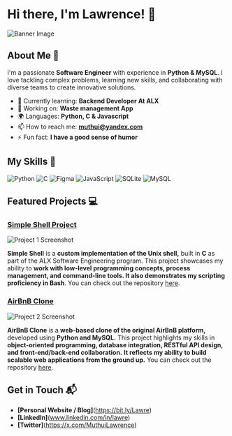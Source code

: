# Hi there, I'm Lawrence! 👋

![Banner Image](your_banner_image_url_here)

## About Me 🚀

I'm a passionate **Software Engineer** with experience in **Python & MySQL**. I love tackling complex problems, learning new skills, and collaborating with diverse teams to create innovative solutions.

- 🌱 Currently learning: **Backend Developer At ALX**
- 🔭 Working on: **Waste management App**
- 🌍 Languages: **Python, C & Javascript**
- 📫 How to reach me: **muthui@yandex.com**
- ⚡ Fun fact: **I have a good sense of humor**

## My Skills 🧠

![Python](https://img.shields.io/badge/Python-FFD43B?style=for-the-badge&logo=python&logoColor=blue)
![C](https://img.shields.io/badge/C-00599C?style=for-the-badge&logo=c&logoColor=white)
![Figma](https://img.shields.io/badge/Figma-F24E1E?style=for-the-badge&logo=figma&logoColor=white)
![JavaScript](https://img.shields.io/badge/-JavaScript-F7DF1E?style=flat-square&logo=javascript&logoColor=black)
![SQLite](https://img.shields.io/badge/Sqlite-003B57?style=for-the-badge&logo=sqlite&logoColor=white)
![MySQL](https://img.shields.io/badge/MySQL-005C84?style=for-the-badge&logo=mysql&logoColor=white)



## Featured Projects 💻

### [Simple Shell Project](https://github.com/Levyslater/simple_shell)

![Project 1 Screenshot](https://drive.google.com/uc?export=view&id=19iZLVirSJ8SrNjlqED0nTHVWeEtPxPkQ)

**Simple Shell** is a **custom implementation of the Unix shell,** built in **C** as part of the ALX Software Engineering program. This project showcases my ability to **work with low-level programming concepts, process management, and command-line tools. It also demonstrates my scripting proficiency in Bash**. You can check out the repository [here](https://github.com/Levyslater/simple_shell).

### [AirBnB Clone](https://github.com/Levyslater/AirBnB_clone_v4)

![Project 2 Screenshot](https://drive.google.com/uc?export=view&id=1qg6sA0pajm0bLtVAiarPlBsuuWxQ0x-6)


**AirBnB Clone** is a **web-based clone of the original AirBnB platform,** developed using **Python and MySQL.** This project highlights my skills in **object-oriented programming, database integration, RESTful API design, and front-end/back-end collaboration.** **It reflects my ability to build scalable web applications from the ground up.** You can check out the repository [here](https://github.com/Levyslater/AirBnB_clone_v4).

## Get in Touch 📬

- **[Personal Website / Blog]**(https://bit.ly/Lawre)
- **[LinkedIn]**(www.linkedin.com/in/lawre)
- **[Twitter]**(https://x.com/MuthuiLawrence)



